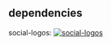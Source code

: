 ## dependencies 
social-logos: [![social-logos](https://badge.fury.io/js/social-logos.svg)](https://badge.fury.io/js/social-logos)
